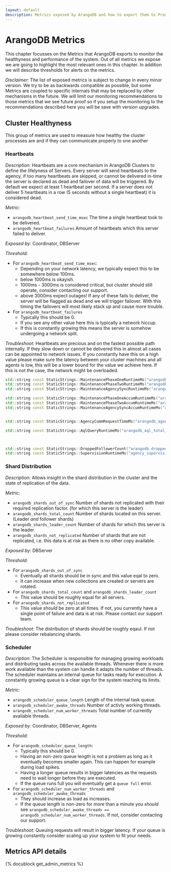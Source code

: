 ```yaml
---
layout: default
description: Metrics exposed by ArangoDB and how to export them to Prometheus and visualize with Grafana.
---
```

# ArangoDB Metrics

This chapter focusses on the Metrics that ArangoDB exports to monitor
the healthyness and performance of the system.
Out of all metrics we expose we are going to highlight the most
relevant ones in this chapter. In addition we will describe thresholds
for alerts on the metrics.

_Disclaimer:_
The list of exposed metrics is subject to change in every minor version.
We try to be as backwards compatible as possible, but some Metrics are
coupled to specific internals that may be replaced by other mechanisms
in the future.
We will limit our monitoring recommendations to those metrics that we
see future proof so if you setup the monitoring to the recommendations
described here you will be save with version upgrades.


## Cluster Healthyness

This group of metrics are used to measure how healthy the cluster processes
are and if they can communicate properly to one another

### Heartbeats

_Description:_
Heartbeats are a core mechanism in ArangoDB Clusters to define the lifelyness
of Servers. Every server will send heartbeats to the agency, if too many heartbeats
are skipped, or cannot be delivered in-time the server is declared as dead and
failover of data will be triggered.
By default we expect at least 1 heartbeat per second.
If a server does not deliver 5 heartbeats in a row (5 seconds without a single heartbeat)
it is considered dead.

_Metric:_
* `arangodb_heartbeat_send_time_msec` The time a single heartbeat took to be delivered.
* `arangodb_heartbeat_failures` Amount of heartbeats which this server failed to deliver.

_Exposed by:_
Coordinator, DBServer

_Threshold:_
  * For `arangodb_heartbeat_send_time_msec`:
    * Depending on your network latency, we typically expect this to be somewhere below 100ms.
    * below 1000ms is okayish.
    * 1000ms - 3000ms is considered critical, but cluster should still operate, consider contacting our support.
    * above 3000ms expect outages! If any of these fails to deliver, the server will be flagged as dead and we will trigger failover. With this timing the failovers will most likely stack up and cause more trouble.
  * For `arangodb_heartbeat_failures`
    * Typically this should be 0.
    * If you see any other value here this is typically a network hiccup.
    * If this is constantly growing this means the server is somehow undergoing a network split.

_Troubleshoot:_
Heartbeats are precious and on the fastest possible path internally. If they slow down or cannot be delivered this in almost all
cases can be appointed to network issues.
If you constantly have this on a high value please make sure the latency between your cluster machines and all agents is low, this will be a lower bound for the value we achieve here.
If this is not the case, the network might be overloaded.





```c++
std::string const StaticStrings::MaintenancePhaseOneRuntimeMs("arangodb_maintenance_phase1_runtime_msec");
std::string const StaticStrings::MaintenancePhaseTwoRuntimeMs("arangodb_maintenance_phase2_runtime_msec");
std::string const StaticStrings::MaintenanceAgencySyncRuntimeMs("arangodb_maintenance_agency_sync_runtime_msec");

std::string const StaticStrings::MaintenancePhaseOneAccumRuntimeMs("arangodb_maintenance_phase1_accum_runtime_msec");
std::string const StaticStrings::MaintenancePhaseTwoAccumRuntimeMs("arangodb_maintenance_phase2_accum_runtime_msec");
std::string const StaticStrings::MaintenanceAgencySyncAccumRuntimeMs("arangodb_maintenance_agency_sync_accum_runtime_msec");


std::string const StaticStrings::AgencyCommRequestTimeMs("arangodb_agencycomm_request_time_ms");

std::string const StaticStrings::AqlQueryRuntimeMs("arangodb_aql_total_query_time_ms");



std::string const StaticStrings::DroppedFollowerCount("arangodb_dropped_followers_count");
std::string const StaticStrings::SupervisionRuntimeMs("agency_supervision_runtime_msec");

```

### Shard Distribution

_Description:_
Allows insight in the shard distribution in the cluster and the state of replication of the data.

_Metric:_
* `arangodb_shards_out_of_sync` Number of shards not replicated with their required replication factor. (for which this server is the leader)
* `arangodb_shards_total_count` Number of shards located on this server. (Leader _and_ follower shards)
* `arangodb_shards_leader_count` Number of shards for which this server is the leader.
* `arangodb_shards_not_replicated` Number of shards that are not replicated, i.e. this data is at risk as there is no other copy available.

_Exposed by:_
DBServer

_Threshold:_
  * For `arangodb_shards_out_of_sync`
    * Eventually all shards should be in sync and this value eqal to zero.
    * It can increase when new collections are created or servers are rotated.
  * For `arangodb_shards_total_count` and `arangodb_shards_leader_count`
    * This value should be roughly equal for all servers.
  * For `arangodb_shards_not_replicated`
    * This value _should_ be zero at all times. If not, you currently have a single point of failure and data is at risk. Please contact our support team.

_Troubleshoot:_
The distribution of shards should be roughly eqaul. If not please consider rebalancing shards.


### Scheduler

_Description:_
The Scheduler is responsible for managing growing workloads and distributing tasks across the available threads.
Whenever there is more work available than the system can handle it adapts the number of threads. The scheduler
maintains an internal queue for tasks ready for execution. A constantly growing queue is a clear sign for the
system reaching its limits.

_Metric:_
* `arangodb_scheduler_queue_length` Length of the internal task queue.
* `arangodb_scheduler_awake_threads` Number of activly working threads.
* `arangodb_scheduler_num_worker_threads` Total number of currently available threads.

_Exposed by:_
Coordinator, DBServer, Agents

_Threshold:_
  * For `arangodb_scheduler_queue_length`:
    * Typically this should be 0.
    * Having an non-zero queue length is not a problem as long as it eventually becomes smaller again. This can happen for example during load spikes.
    * Having a longer queue results in bigger latencies as the requests need to wait longer before they are executed.
    * If the queue runs full you will eventually get a `queue full` error.
  * For `arangodb_scheduler_num_worker_threads` and `arangodb_scheduler_awake_threads`
    * They should increase as load as increases.
    * If the queue length is non-zero for more than a minute you _should_ see `arangodb_scheduler_awake_threads == arangodb_scheduler_num_worker_threads`. If not, consider contacting our support.

_Troubleshoot:_
Queuing requests will result in bigger latency. If your queue is growing constantly consider scaling up your system to fit your needs.


Metrics API details
-------------------

<!-- js/actions/api-system.js -->
{% docublock get_admin_metrics %}
